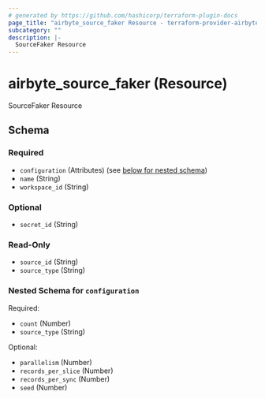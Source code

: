```yaml
---
# generated by https://github.com/hashicorp/terraform-plugin-docs
page_title: "airbyte_source_faker Resource - terraform-provider-airbyte-new"
subcategory: ""
description: |-
  SourceFaker Resource
---
```


# airbyte_source_faker (Resource)

SourceFaker Resource



<!-- schema generated by tfplugindocs -->
## Schema

### Required

- `configuration` (Attributes) (see [below for nested schema](#nestedatt--configuration))
- `name` (String)
- `workspace_id` (String)

### Optional

- `secret_id` (String)

### Read-Only

- `source_id` (String)
- `source_type` (String)

<a id="nestedatt--configuration"></a>
### Nested Schema for `configuration`

Required:

- `count` (Number)
- `source_type` (String)

Optional:

- `parallelism` (Number)
- `records_per_slice` (Number)
- `records_per_sync` (Number)
- `seed` (Number)


